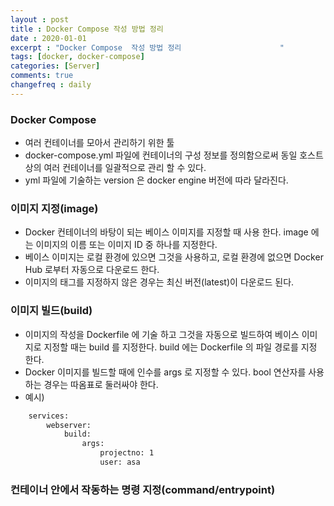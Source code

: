 ```yaml
---
layout : post
title : Docker Compose 작성 방법 정리
date : 2020-01-01
excerpt : "Docker Compose  작성 방법 정리                      "
tags: [docker, docker-compose]
categories: [Server]
comments: true
changefreq : daily
---
```


### Docker Compose 
- 여러 컨테이너를 모아서 관리하기 위한 툴 
- docker-compose.yml 파일에 컨테이너의 구성 정보를 정의함으로써 동일 호스트상의 여러 컨테이너를 일괄적으로 관리 할 수 있다. 
- yml 파일에 기술하는 version 은 docker engine 버전에 따라 달라진다. 

### 이미지 지정(image)
- Docker 컨테이너의 바탕이 되는 베이스 이미지를 지정할 때 사용 한다. image 에는 이미지의 이름 또는 이미지 ID 중 하나를 지정한다. 
- 베이스 이미지는 로컬 환경에 있으면 그것을 사용하고, 로컬 환경에 없으면 Docker Hub 로부터 자동으로 다운로드 한다. 
- 이미지의 태그를 지정하지 않은 경우는 최신 버전(latest)이 다운로드 된다.

### 이미지 빌드(build)
- 이미지의 작성을 Dockerfile 에 기술 하고 그것을 자동으로 빌드하여 베이스 이미지로 지정할 때는 build 를 지정한다. build 에는 Dockerfile 의 파일 경로를 지정 한다. 
- Docker 이미지를 빌드할 때에 인수를 args 로 지정할 수 있다. bool 연산자를 사용하는 경우는 따옴표로 둘러싸야 한다. 
- 예시)
~~~ dockerfile
    services:
        webserver:
            build:
                args:
                    projectno: 1
                    user: asa 
~~~

### 컨테이너 안에서 작동하는 명령 지정(command/entrypoint)
